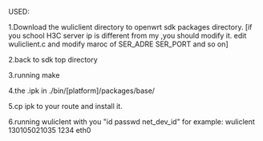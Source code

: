 USED:

1.Download  the wuliclient directory to openwrt sdk packages directory.
[if you school H3C server ip is different from my ,you should modify it.
 edit wuliclient.c and modify maroc of SER_ADRE SER_PORT and so on]

2.back to sdk top directory

3.running make

4.the .ipk in ./bin/[platform]/packages/base/

5.cp ipk to your route and install it.

6.running wuliclent with you "id passwd net_dev_id"
for example:
wuliclent 130105021035 1234 eth0


